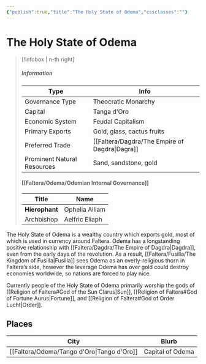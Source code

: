 ```yaml
---
{"publish":true,"title":"The Holy State of Odema","cssclasses":""}
---
```



# The Holy State of Odema

> [!infobox | n-th right]
>
> ##### Information
>
> | Type                        | Info                            |
> | --------------------------- | ------------------------------- |
> | Governance Type             | Theocratic Monarchy             |
> | Capital                     | Tanga d'Oro                     |
> | Economic System             | Feudal Capitalism               |
> | Primary Exports             | Gold, glass, cactus fruits      |
> | Preferred Trade             | [[Faltera/Dagdra/The Empire of Dagdra\|Dagra]] |
> | Prominent Natural Resources | Sand, sandstone, gold           |
>
> #### [[Faltera/Odema/Odemian Internal Governance]]
>
> | Title          | Name           |
> | -------------- | -------------- |
> | **Hierophant** | Ophelia Alliam |
> | Archbishop     | Aelfric Eliaph |

The Holy State of Odema is a wealthy country which exports gold, most of which is used in currency around Faltera. Odema has a longstanding positive relationship with [[Faltera/Dagdra/The Empire of Dagdra\|Dagdra]], even from the early days of the revolution. As a result, [[Faltera/Fusilla/The Kingdom of Fusilla\|Fusilla]] sees Odema as an overly-religious thorn in Faltera’s side, however the leverage Odema has over gold could destroy economies worldwide, so nations are forced to play nice.

Currently people of the Holy State of Odema primarily worship the gods of [[Religion of Faltera#God of the Sun Clarus\|Sun]], [[Religion of Faltera#God of Fortune Aurus\|Fortune]], and [[Religion of Faltera#God of Order Lucht\|Order]].

## Places
|City|Blurb|
|---|---|
|[[Faltera/Odema/Tango d'Oro\|Tango d'Oro]]|Capital of Odema|